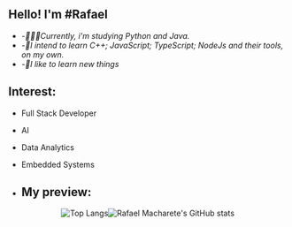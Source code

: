 
## Hello! I'm #Rafael

-  *-👨🏽‍💻Currently, i'm studying Python and Java.*
-  *-🚀I intend to learn C++; JavaScript; TypeScript; NodeJs and their tools, on my own.*
-  *-🌱I like to learn new things*

## Interest:
- Full Stack Developer
- AI
- Data Analytics
- Embedded Systems
  
- ## My preview:
<div align="center">
  
 ![Top Langs](https://github-readme-stats.vercel.app/api/top-langs/?username=RafaelMacharete&layout=compact&theme=one_dark_pro)![Rafael Macharete's GitHub stats](https://github-readme-stats.vercel.app/api?username=RafaelMacharete&show_icons=true&theme=one_dark_pro&height="1000")


</div>
